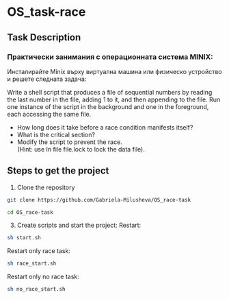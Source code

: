 # OS_task-race
## Task Description
### Практически занимания с операционната система MINIX:
Инсталирайте Minix върху виртуална машина или физическо устройство и решете следната задача:

Write a shell script that produces a file of sequential numbers by reading the last number 
in the file, adding 1 to it, and then appending to the file. Run one instance of the script 
in the background and one in the foreground, each accessing the same file. 
 - How long does it take before a race condition manifests itself? 
 - What is the critical section? 
 - Modify the script to prevent the race.  
   (Hint: use In file file.lock to lock the data file).

   
## Steps to get the project
1. Clone the repository
 ```sh
git clone https://github.com/Gabriela-Milusheva/OS_race-task
 ```
 ```sh
cd OS_race-task
 ```
3. Create scripts and start the project:
Restart:
```sh
sh start.sh
```
Restart only race task:  
```sh 
sh race_start.sh
 ```
Restart only no race task:   
```sh 
sh no_race_start.sh
```
